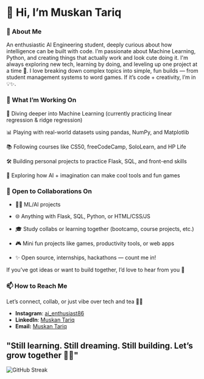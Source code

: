 # 👋 Hi, I’m Muskan Tariq 

### 👀 About Me
An enthusiastic AI Engineering student, deeply curious about how intelligence can be built with code.
I’m passionate about Machine Learning, Python, and creating things that actually work and look cute doing it. I'm always exploring new tech, learning by doing, and leveling up one project at a time 🚀.
I love breaking down complex topics into simple, fun builds — from student management systems to word games. If it’s code + creativity, I’m in 💡✨.

### 🌱 What I’m Working On
🧠 Diving deeper into Machine Learning (currently practicing linear regression & ridge regression)

📊 Playing with real-world datasets using pandas, NumPy, and Matplotlib

📚 Following courses like CS50, freeCodeCamp, SoloLearn, and HP Life

🛠 Building personal projects to practice Flask, SQL, and front-end skills

🧩 Exploring how AI + imagination can make cool tools and fun games

### 💞️ Open to Collaborations On
- 👩‍💻  ML/AI projects

- 🌐 Anything with Flask, SQL, Python, or HTML/CSS/JS

- 🎓 Study collabs or learning together (bootcamp, course projects, etc.)

- 🎮 Mini fun projects like games, productivity tools, or web apps

- ✨ Open source, internships, hackathons — count me in!

If you’ve got ideas or want to build together, I’d love to hear from you 💌

### 📫 How to Reach Me
Let’s connect, collab, or just vibe over tech and tea 🍵✨
- **Instagram**: [ai_enthusiast86](https://www.instagram.com/ai_enthusiast86)
- **LinkedIn**: [Muskan Tariq](https://www.linkedin.com/in/muskan-tariq-095a50282)
- **Email:** [Muskan Tariq](muskantariq2003@gmail.com)

"Still learning. Still dreaming. Still building. Let’s grow together 🌱✨"
- 
![GitHub Streak](https://streak-stats.demolab.com?user=smilingstar78)



<!---
smilingstar78/smilingstar78 is a ✨ special ✨ repository because its `README.md` (this file) appears on your GitHub profile.
You can click the Preview link to take a look at your changes.
--->
